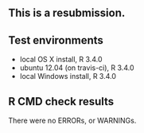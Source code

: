This is a resubmission.
----------------------------------

## Test environments
* local OS X install, R 3.4.0
* ubuntu 12.04 (on travis-ci), R 3.4.0
* local Windows install, R 3.4.0

## R CMD check results
There were no ERRORs, or WARNINGs.

